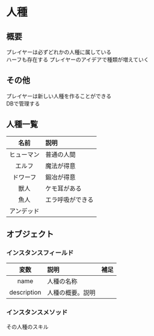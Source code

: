 # 人種
## 概要
プレイヤーは必ずどれかの人種に属している<br>
ハーフも存在する
プレイヤーのアイデアで種類が増えていく

## その他
プレイヤーは新しい人種を作ることができる<br>
DBで管理する

## 人種一覧
|名前|説明|
|:---:|:---|
|ヒューマン|普通の人間|
|エルフ|魔法が得意|
|ドワーフ|鍛冶が得意|
|獣人|ケモ耳がある|
|魚人|エラ呼吸ができる|
|アンデッド||

## オブジェクト
### インスタンスフィールド
|変数|説明|補足|
|:---:|:---|:---|
|name|人種の名称||
|description|人種の概要。説明||

### インスタンスメソッド
その人種のスキル